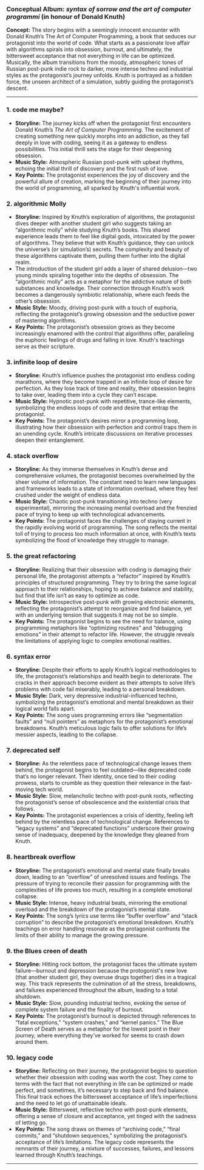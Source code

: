 ### Conceptual Album: *syntax of sorrow and the art of computer programmi* (in honour of Donald Knuth)

**Concept:** The story begins with a seemingly innocent encounter with Donald Knuth’s The Art of Computer Programming, a book that seduces our protagonist into the world of code. What starts as a passionate love affair with algorithms spirals into obsession, burnout, and ultimately, the bittersweet acceptance that not everything in life can be optimized. Musically, the album transitions from the moody, atmospheric tones of Russian post-punk indie rock to darker, more intense techno and industrial styles as the protagonist’s journey unfolds. Knuth is portrayed as a hidden force, the unseen architect of a simulation, subtly guiding the protagonist’s descent.

---

### **1. code me maybe?**
- **Storyline:** The journey kicks off when the protagonist first encounters Donald Knuth’s *The Art of Computer Programming*. The excitement of creating something new quickly morphs into an addiction, as they fall deeply in love with coding, seeing it as a gateway to endless possibilities. This initial thrill sets the stage for their deepening obsession.
- **Music Style:** Atmospheric Russian post-punk with upbeat rhythms, echoing the initial thrill of discovery and the first rush of love.
- **Key Points:** The protagonist experiences the joy of discovery and the powerful allure of creation, marking the beginning of their journey into the world of programming, all sparked by Knuth's influential work.

### **2. algorithmic Molly**
- **Storyline:** Inspired by Knuth’s exploration of algorithms, the protagonist dives deeper with another student girl who suggests taking an “algorithmic molly” while studying Knuth’s books. This shared experience leads them to feel like digital gods, intoxicated by the power of algorithms. They believe that with Knuth’s guidance, they can unlock the universe’s (or simulation’s) secrets. The complexity and beauty of these algorithms captivate them, pulling them further into the digital realm.
- The introduction of the student girl adds a layer of shared delusion—two young minds spiraling together into the depths of obsession. The “algorithmic molly” acts as a metaphor for the addictive nature of both substances and knowledge. Their connection through Knuth’s work becomes a dangerously symbiotic relationship, where each feeds the other’s obsession.
- **Music Style:** Moody, driving post-punk with a touch of euphoria, reflecting the protagonist’s growing obsession and the seductive power of mastering algorithms.
- **Key Points:** The protagonist’s obsession grows as they become increasingly enamored with the control that algorithms offer, paralleling the euphoric feelings of drugs and falling in love. Knuth's teachings serve as their scripture.

### **3. infinite loop of desire**
- **Storyline:** Knuth’s influence pushes the protagonist into endless coding marathons, where they become trapped in an infinite loop of desire for perfection. As they lose track of time and reality, their obsession begins to take over, leading them into a cycle they can’t escape.
- **Music Style:** Hypnotic post-punk with repetitive, trance-like elements, symbolizing the endless loops of code and desire that entrap the protagonist.
- **Key Points:** The protagonist’s desires mirror a programming loop, illustrating how their obsession with perfection and control traps them in an unending cycle. Knuth’s intricate discussions on iterative processes deepen their entanglement.

### **4. stack overflow**
- **Storyline:** As they immerse themselves in Knuth’s dense and comprehensive volumes, the protagonist becomes overwhelmed by the sheer volume of information. The constant need to learn new languages and frameworks leads to a state of information overload, where they feel crushed under the weight of endless data.
- **Music Style:** Chaotic post-punk transitioning into techno (very experimental), mirroring the increasing mental overload and the frenzied pace of trying to keep up with technological advancements.
- **Key Points:** The protagonist faces the challenges of staying current in the rapidly evolving world of programming. The song reflects the mental toll of trying to process too much information at once, with Knuth’s texts symbolizing the flood of knowledge they struggle to manage.

### **5. the great refactoring**
- **Storyline:** Realizing that their obsession with coding is damaging their personal life, the protagonist attempts a “refactor” inspired by Knuth’s principles of structured programming. They try to bring the same logical approach to their relationships, hoping to achieve balance and stability, but find that life isn’t as easy to optimize as code.
- **Music Style:** Introspective post-punk with growing electronic elements, reflecting the protagonist’s attempt to reorganize and find balance, yet with an underlying tension that suggests it may not be so simple.
- **Key Points:** The protagonist begins to see the need for balance, using programming metaphors like “optimizing routines” and “debugging emotions” in their attempt to refactor life. However, the struggle reveals the limitations of applying logic to complex emotional realities.

### **6. syntax error**
- **Storyline:** Despite their efforts to apply Knuth’s logical methodologies to life, the protagonist’s relationships and health begin to deteriorate. The cracks in their approach become evident as their attempts to solve life’s problems with code fail miserably, leading to a personal breakdown.
- **Music Style:** Dark, very depressive industrial-influenced techno, symbolizing the protagonist’s emotional and mental breakdown as their logical world falls apart.
- **Key Points:** The song uses programming errors like “segmentation faults” and “null pointers” as metaphors for the protagonist’s emotional breakdowns. Knuth’s meticulous logic fails to offer solutions for life’s messier aspects, leading to the collapse.

### **7. deprecated self**
- **Storyline:** As the relentless pace of technological change leaves them behind, the protagonist begins to feel outdated—like deprecated code that’s no longer relevant. Their identity, once tied to their coding prowess, starts to crumble as they question their relevance in the fast-moving tech world.
- **Music Style:** Slow, melancholic techno with post-punk roots, reflecting the protagonist’s sense of obsolescence and the existential crisis that follows.
- **Key Points:** The protagonist experiences a crisis of identity, feeling left behind by the relentless pace of technological change. References to “legacy systems” and “deprecated functions” underscore their growing sense of inadequacy, deepened by the knowledge they gleaned from Knuth.

### **8. heartbreak overflow**
- **Storyline:** The protagonist’s emotional and mental state finally breaks down, leading to an “overflow” of unresolved issues and feelings. The pressure of trying to reconcile their passion for programming with the complexities of life proves too much, resulting in a complete emotional collapse. 
- **Music Style:** Intense, heavy industrial beats, mirroring the emotional overload and the breakdown of the protagonist’s mental state.
- **Key Points:** The song’s lyrics use terms like “buffer overflow” and “stack corruption” to describe the protagonist’s emotional breakdown. Knuth’s teachings on error handling resonate as the protagonist confronts the limits of their ability to manage the growing pressure.

### **9. the Blues creen of death**
- **Storyline:** Hitting rock bottom, the protagonist faces the ultimate system failure—burnout and depression because the protogonist's new love (that another student girl, they overuse drugs together) dies in a tragical way. This track represents the culmination of all the stress, breakdowns, and failures experienced throughout the album, leading to a total shutdown.
- **Music Style:** Slow, pounding industrial techno, evoking the sense of complete system failure and the finality of burnout.
- **Key Points:** The protagonist’s burnout is depicted through references to “fatal exceptions,” “system crashes,” and “kernel panics.” The Blue Screen of Death serves as a metaphor for the lowest point in their journey, where everything they’ve worked for seems to crash down around them.

### **10. legacy code**
- **Storyline:** Reflecting on their journey, the protagonist begins to question whether their obsession with coding was worth the cost. They come to terms with the fact that not everything in life can be optimized or made perfect, and sometimes, it’s necessary to step back and find balance. This final track echoes the bittersweet acceptance of life’s imperfections and the need to let go of unattainable ideals.
- **Music Style:** Bittersweet, reflective techno with post-punk elements, offering a sense of closure and acceptance, yet tinged with the sadness of letting go.
- **Key Points:** The song draws on themes of “archiving code,” “final commits,” and “shutdown sequences,” symbolizing the protagonist’s acceptance of life’s limitations. The legacy code represents the remnants of their journey, a mixture of successes, failures, and lessons learned through Knuth’s teachings.

---
